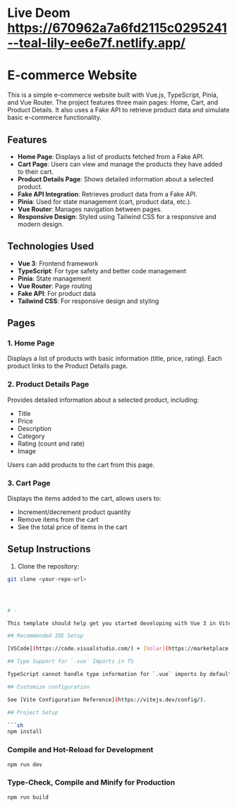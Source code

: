 

# Live Deom https://670962a7a6fd2115c0295241--teal-lily-ee6e7f.netlify.app/


# E-commerce Website

This is a simple e-commerce website built with Vue.js, TypeScript, Pinia, and Vue Router. The project features three main pages: Home, Cart, and Product Details. It also uses a Fake API to retrieve product data and simulate basic e-commerce functionality.

## Features

- **Home Page**: Displays a list of products fetched from a Fake API.
- **Cart Page**: Users can view and manage the products they have added to their cart.
- **Product Details Page**: Shows detailed information about a selected product.
- **Fake API Integration**: Retrieves product data from a Fake API.
- **Pinia**: Used for state management (cart, product data, etc.).
- **Vue Router**: Manages navigation between pages.
- **Responsive Design**: Styled using Tailwind CSS for a responsive and modern design.

## Technologies Used

- **Vue 3**: Frontend framework
- **TypeScript**: For type safety and better code management
- **Pinia**: State management
- **Vue Router**: Page routing
- **Fake API**: For product data
- **Tailwind CSS**: For responsive design and styling

## Pages

### 1. Home Page
Displays a list of products with basic information (title, price, rating). Each product links to the Product Details page.

### 2. Product Details Page
Provides detailed information about a selected product, including:
- Title
- Price
- Description
- Category
- Rating (count and rate)
- Image

Users can add products to the cart from this page.

### 3. Cart Page
Displays the items added to the cart, allows users to:
- Increment/decrement product quantity
- Remove items from the cart
- See the total price of items in the cart

## Setup Instructions

1. Clone the repository:

```bash
git clone <your-repo-url>




# -

This template should help get you started developing with Vue 3 in Vite.

## Recommended IDE Setup

[VSCode](https://code.visualstudio.com/) + [Volar](https://marketplace.visualstudio.com/items?itemName=Vue.volar) (and disable Vetur).

## Type Support for `.vue` Imports in TS

TypeScript cannot handle type information for `.vue` imports by default, so we replace the `tsc` CLI with `vue-tsc` for type checking. In editors, we need [Volar](https://marketplace.visualstudio.com/items?itemName=Vue.volar) to make the TypeScript language service aware of `.vue` types.

## Customize configuration

See [Vite Configuration Reference](https://vitejs.dev/config/).

## Project Setup

```sh
npm install
```

### Compile and Hot-Reload for Development

```sh
npm run dev
```

### Type-Check, Compile and Minify for Production

```sh
npm run build
```

